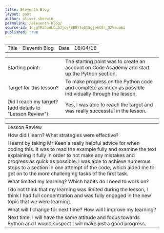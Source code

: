 ```yaml
---
title: Eleventh Blog
layout: post
author: oliver.sherwin
permalink: /eleventh-blog/
source-id: 1djgYMz5bWLCc5JjcyF8BBYtoStSgje6C8r_Q2VmuaEI
published: true
---
```

<table>
  <tr>
    <td>Title</td>
    <td>Eleventh Blog</td>
    <td>Date</td>
    <td>18/04/18</td>
  </tr>
</table>


<table>
  <tr>
    <td>Starting point:</td>
    <td>The starting point was to create an account on Code Academy and start up the Python section. </td>
  </tr>
  <tr>
    <td>Target for this lesson?</td>
    <td>To make progress on the Python code and complete as much as possible individually through the lesson.</td>
  </tr>
  <tr>
    <td>Did I reach my target?
(add details to "Lesson Review")</td>
    <td>Yes, I was able to reach the target and was really successful in the lesson.</td>
  </tr>
</table>


<table>
  <tr>
    <td>Lesson Review</td>
  </tr>
  <tr>
    <td>How did I learn? What strategies were effective?</td>
  </tr>
  <tr>
    <td>I learnt by taking Mr Keen's really helpful advice for when coding this. It was to read the example fully and examine the text explaining it fully in order to not make any mistakes and progress as quick as possible. I was able to achieve numerous steps to a section in one attempt of the code, which aided me to get on to the more challenging tasks of the first task.</td>
  </tr>
  <tr>
    <td>What limited my learning? Which habits do I need to work on?</td>
  </tr>
  <tr>
    <td>I do not think that my learning was limited during the lesson, I think I had full concentration and was fully engaged in the new topic that we were learning.</td>
  </tr>
  <tr>
    <td>What will I change for next time? How will I improve my learning?</td>
  </tr>
  <tr>
    <td>Next time, I will have the same attitude and focus towards Python and I would suspect I will make just a good progress.</td>
  </tr>
</table>


